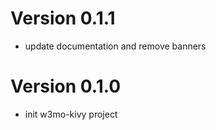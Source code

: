 # Version 0.1.1
* update documentation and remove banners

# Version 0.1.0
* init w3mo-kivy project

